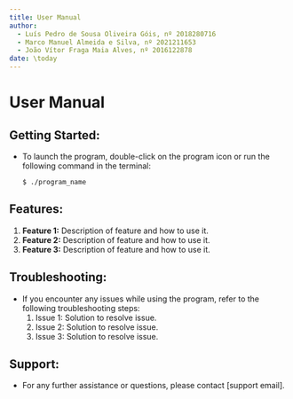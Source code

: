 ```yaml
---
title: User Manual
author:
  - Luís Pedro de Sousa Oliveira Góis, nº 2018280716
  - Marco Manuel Almeida e Silva, nº 2021211653
  - João Vítor Fraga Maia Alves, nº 2016122878
date: \today
---
```


# User Manual

## Getting Started:
- To launch the program, double-click on the program icon or run the following command in the terminal:
    ```
    $ ./program_name
    ```

## Features:
1. **Feature 1:** Description of feature and how to use it.
2. **Feature 2:** Description of feature and how to use it.
3. **Feature 3:** Description of feature and how to use it.

## Troubleshooting:
- If you encounter any issues while using the program, refer to the following troubleshooting steps:
    1. Issue 1: Solution to resolve issue.
    2. Issue 2: Solution to resolve issue.
    3. Issue 3: Solution to resolve issue.

## Support:
- For any further assistance or questions, please contact [support email].


